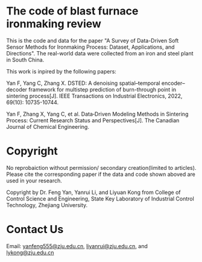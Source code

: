# The code of blast furnace ironmaking review
This is the code and data for the paper "A Survey of Data-Driven Soft Sensor Methods for Ironmaking Process: Dataset, Applications, and Directions".
The real-world data were collected from an iron and steel plant in South China.

This work is inpired by the following papers:

Yan F, Yang C, Zhang X. DSTED: A denoising spatial–temporal encoder–decoder framework for multistep prediction of burn-through point in sintering process[J]. IEEE Transactions on Industrial Electronics, 2022, 69(10): 10735-10744.

Yan F, Zhang X, Yang C, et al. Data‐Driven Modeling Methods in Sintering Process: Current Research Status and Perspectives[J]. The Canadian Journal of Chemical Engineering.


# Copyright
No reprobaiction without permission/ secondary creation(limited to articles). Please cite the corresponding paper if the data and code shown aboved are used in your research.

Copyright by Dr. Feng Yan, Yanrui Li, and Liyuan Kong from College of Control Science and Engineering, State Key Laboratory of Industrial Control Technology, Zhejiang University.

# Contact Us
Email: yanfeng555@zju.edu.cn, liyanrui@zju.edu.cn, and lykong@zju.edu.cn
